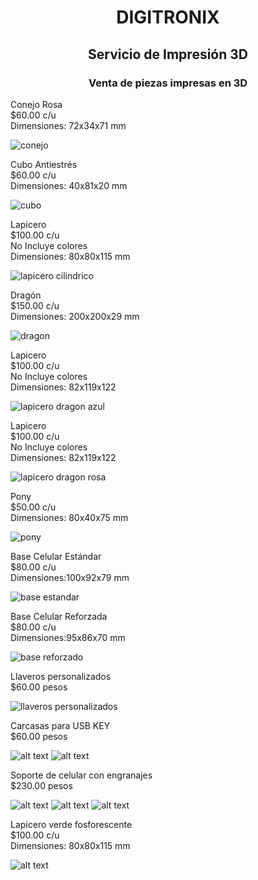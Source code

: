 <h1 style="text-align:center;">DIGITRONIX</h1>
<h2 style="text-align:center;">Servicio de Impresión 3D </h2>
<h3 style="text-align:center;">Venta de piezas impresas en 3D</h3>


<p>
Conejo Rosa <br>
$60.00 c/u  <br>
Dimensiones: 72x34x71 mm 
</p>

![conejo](<imagenes impresas 3d/conejo rosa.png>)

<p>
Cubo Antiestrés <br>
$60.00 c/u      <br>
Dimensiones: 40x81x20 mm
</p>

![cubo](<imagenes impresas 3d/cubo.png>)

<p>
Lapicero  <br>
$100.00 c/u <br>
No Incluye colores <br>
Dimensiones: 80x80x115 mm
</p>

![lapicero cilindrico](<imagenes impresas 3d/lapicero cilindrico.png>)

<p>
Dragón <br>
$150.00 c/u  <br> 
Dimensiones: 200x200x29 mm
</p>

![dragon](<imagenes impresas 3d/dragon.png>)

<p>
Lapicero <br>
$100.00 c/u <br>
No Incluye colores <br>
Dimensiones: 82x119x122
</p>

![lapicero dragon azul](<imagenes impresas 3d/lapicero azul.png>)

<p>
Lapicero <br>
$100.00 c/u <br>
No Incluye colores <br> 
Dimensiones: 82x119x122
</p>

![lapicero dragon rosa](<imagenes impresas 3d/lapicero rosa.png>)

<p>
Pony <br>
$50.00 c/u  <br> 
Dimensiones: 80x40x75 mm 
</p>

![pony](<imagenes impresas 3d/pony.png>)

<p>
Base Celular Estándar  <br>
$80.00 c/u <br>
Dimensiones:100x92x79 mm
</p>

![base estandar](<imagenes impresas 3d/base estandar .png>)

<p>
Base Celular Reforzada <br>
$80.00 c/u <br>
Dimensiones:95x86x70 mm 
</p>

![base reforzado](<imagenes impresas 3d/base reforzada.png>)

<p>
Llaveros personalizados <br>
$60.00 pesos 
</p>

![llaveros personalizados](<imagenes impresas 3d/llaveros personalizados.jpeg>)

<p>
Carcasas para USB KEY  <br>
$60.00 pesos
</p>

![alt text](<imagenes impresas 3d/carcasa usb key .png>)
![alt text](<imagenes impresas 3d/partes de la carcasa usb key.jpeg>)

<p>
Soporte de celular con engranajes <br>
$230.00 pesos
</p>

![alt text](<imagenes impresas 3d/soporte celular con engranes 1.jpeg>)
![alt text](<imagenes impresas 3d/soporte celular con engranes 2.jpeg>)
![alt text](<imagenes impresas 3d/soporte celular con engranes 3.jpeg>)

<p>
Lapicero verde fosforescente <br>
$100.00 c/u <br>
Dimensiones: 80x80x115 mm
</p>

![alt text](<imagenes impresas 3d/Lapicero verde fosforescente.jpeg>)


